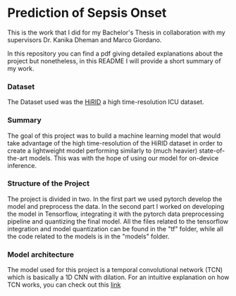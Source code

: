 # Prediction of Sepsis Onset
This is the work that I did for my Bachelor's Thesis in collaboration with my supervisors Dr. Kanika Dheman and Marco Giordano.

In this repository you can find a pdf giving detailed explanations about the project but nonetheless, in this README I will provide a short summary of my work.

### Dataset
The Dataset used was the [HiRID](https://physionet.org/content/hirid/1.1.1/) a high time-resolution ICU dataset.

### Summary

The goal of this project was to build a machine learning model that would take advantage of the high time-resolution of the HiRID dataset in order to create a lightweight model performing similarly to (much heavier) state-of-the-art models. This was with the hope of using our model for on-device inference.


### Structure of the Project

The project is divided in two. In the first part we used pytorch develop the model and preprocess the data. In the second part I worked on developing the model in Tensorflow, integrating it with the pytorch data preprocessing pipeline and quantizing the final model. All the files related to the tensorflow integration and model quantization can be found in the "tf" folder, while all the code related to the models is in the "models" folder.

### Model architecture

The model used for this project is a temporal convolutional network (TCN) which is basically a 1D CNN with dilation. For an intuitive explanation on how TCN works, you can check out this [link](https://medium.com/unit8-machine-learning-publication/temporal-convolutional-networks-and-forecasting-5ce1b6e97ce4)




